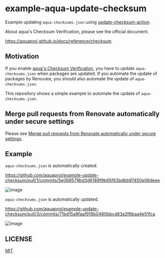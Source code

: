 # example-aqua-update-checksum

Example updating `aqua-checksums.json` using [update-checksum-action](https://github.com/aquaproj/update-checksum-action). 

About aqua's Checksum Verification, please see the official document.

https://aquaproj.github.io/docs/reference/checksum

## Motivation

If you enable [aqua's Checksum Verification](https://aquaproj.github.io/docs/reference/checksum),
you have to update `aqua-checksums.json` when packages are updated.
If you automate the update of packages by Renovate, you should also automate the update of `aqua-checksums.json`.

This repository shows a simple example to automate the update of `aqua-checksums.json`.

## Merge pull requests from Renovate automatically under secure settings

Please see [Merge pull requests from Renovate automatically under secure settings](AUTOMERGE.md).

## Example

`aqua-checksums.json` is automatically created.

https://github.com/aquaproj/example-update-checksum/pull/1/commits/5e068579bd3d6189f9b65f63bdbb97450e06deee

![image](https://user-images.githubusercontent.com/13323303/193704192-b313a395-a294-43c8-b154-6f4f56b2865f.png)

`aqua-checksums.json` is automatically updated.

https://github.com/aquaproj/example-update-checksum/pull/3/commits/71bd15a9faaf919b0480bbcd83a2f6baa4e51fca

![image](https://user-images.githubusercontent.com/13323303/193705066-a26e2b08-1e05-4260-876c-3b37c8e0d1f8.png)

## LICENSE

[MIT](LICENSE)
